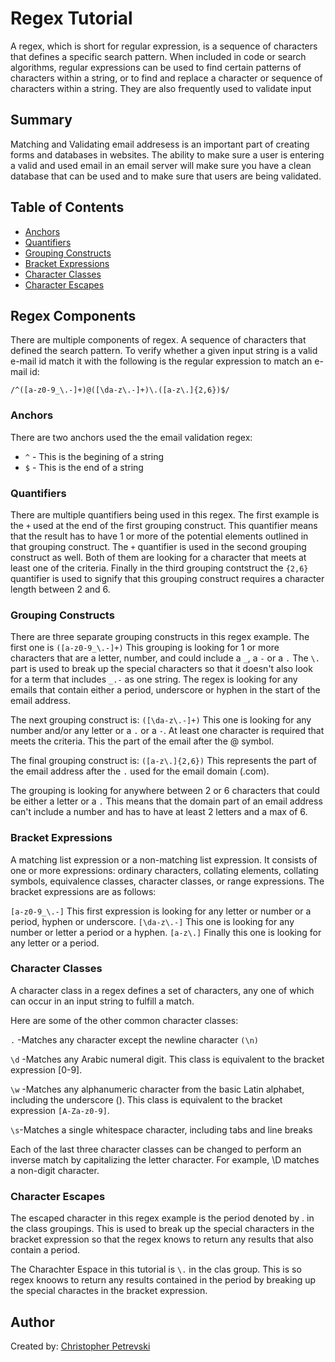 # Regex Tutorial

A regex, which is short for regular expression, is a sequence of characters that defines a specific search pattern. When included in code or search algorithms, regular expressions can be used to find certain patterns of characters within a string, or to find and replace a character or sequence of characters within a string. They are also frequently used to validate input

## Summary

Matching and Validating email addresess is an important part of creating forms and databases in websites. The ability to make sure a user is entering a valid and used email in an email server will make sure you have a clean database that can be used and to make sure that users are being validated.

## Table of Contents

- [Anchors](#anchors)
- [Quantifiers](#quantifiers)
- [Grouping Constructs](#grouping-constructs)
- [Bracket Expressions](#bracket-expressions)
- [Character Classes](#character-classes)
- [Character Escapes](#character-escapes)

## Regex Components
There are multiple components of regex. A sequence of characters that defined the search pattern. To verify whether a given input string is a valid e-mail id match it with the following is the regular expression to match an e-mail id:
```
/^([a-z0-9_\.-]+)@([\da-z\.-]+)\.([a-z\.]{2,6})$/
```

### Anchors
There are two anchors used the the email validation regex:
- `^` - This is the begining of a string
- `$` - This is the end of a string

### Quantifiers
There are multiple quantifiers being used in this regex. The first example is the `+` used at the end of the first grouping construct. This quantifier means that the result has to have 1 or more of the potential elements outlined in that grouping construct. The `+` quantifier is used in the second grouping construct as well. Both of them are looking for a character that meets at least one of the criteria. Finally in the third grouping contstruct the `{2,6}` quantifier is used to signify that this grouping construct requires a character length between 2 and 6.

### Grouping Constructs
There are three separate grouping constructs in this regex example. 
The first one is `([a-z0-9_\.-]+)`
This grouping is looking for 1 or more characters that are a letter, number, and could include a `_`, a `-` or a `.`
The `\.` part is used to break up the special characters so that it doesn't also look for a term that includes `_.-` as one string. The regex is looking for any emails that contain either a period, underscore or hyphen in the start of the email address.

The next grouping construct is: `([\da-z\.-]+)`
This one is looking for any number and/or any letter or a `.` or a `-`. At least one character is required that meets the criteria. This the part of the email after the @ symbol.

The final grouping construct is: `([a-z\.]{2,6})`
This represents the part of the email address after the `.` used for the email domain (.com). 

The grouping is looking for anywhere between 2 or 6 characters that could be either a letter or a `.`
This means that the domain part of an email address can't include a number and has to have at least 2 letters and a max of 6.

### Bracket Expressions
A matching list expression or a non-matching list expression. It consists of one or more expressions: ordinary characters, collating elements, collating symbols, equivalence classes, character classes, or range expressions.
The bracket expressions are as follows:

`[a-z0-9_\.-]` This first expression is looking for any letter or number or a period, hyphen or underscore.
`[\da-z\.-]` This one is looking for any number or letter a period or a hyphen.
`[a-z\.]` Finally this one is looking for any letter or a period.

### Character Classes
A character class in a regex defines a set of characters, any one of which can occur in an input string to fulfill a match.

Here are some of the other common character classes:

`.` -Matches any character except the newline character `(\n)`

`\d` -Matches any Arabic numeral digit. This class is equivalent to the bracket expression [0-9].

`\w` -Matches any alphanumeric character from the basic Latin alphabet, including the underscore (). This class is equivalent to the bracket expression `[A-Za-z0-9]`.

`\s`-Matches a single whitespace character, including tabs and line breaks

Each of the last three character classes can be changed to perform an inverse match by capitalizing the letter character. For example, \D matches a non-digit character.


### Character Escapes
The escaped character in this regex example is the period denoted by \. in the class groupings. This is used to break up the special characters in the bracket expression so that the regex knows to return any results that also contain a period.

The Charachter Espace in this tutorial is `\.` in the clas group. This is so regex knoows to return any results contained in the period by breaking up the special charactes in the bracket expression.

## Author

Created by: <a href="https://github.com/CPetrevski">Christopher Petrevski</a>
